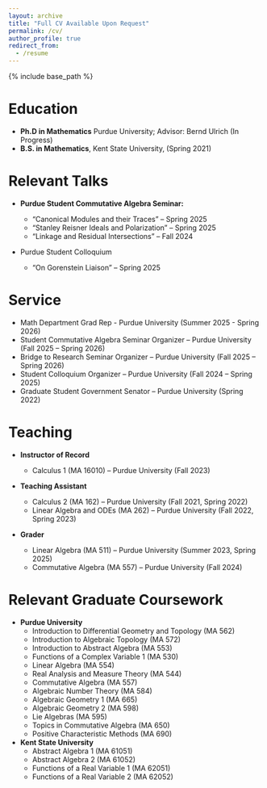 ```yaml
---
layout: archive
title: "Full CV Available Upon Request"
permalink: /cv/
author_profile: true
redirect_from:
  - /resume
---
```


{% include base_path %}

Education
======
* **Ph.D in Mathematics** Purdue University; Advisor: Bernd Ulrich (In Progress)
* **B.S. in Mathematics**, Kent State University, (Spring 2021)

Relevant Talks
======
* **Purdue Student Commutative Algebra Seminar:**
  * “Canonical Modules and their Traces” – Spring 2025
  * “Stanley Reisner Ideals and Polarization” – Spring 2025
  * “Linkage and Residual Intersections” – Fall 2024

* Purdue Student Colloquium
  * “On Gorenstein Liaison” – Spring 2025
  
Service
======
* Math Department Grad Rep - Purdue University (Summer 2025 - Spring 2026) 
* Student Commutative Algebra Seminar Organizer – Purdue University (Fall 2025 – Spring 2026)
* Bridge to Research Seminar Organizer – Purdue University (Fall 2025 – Spring 2026)
* Student Colloquium Organizer – Purdue University (Fall 2024 – Spring 2025)
* Graduate Student Government Senator – Purdue University (Spring 2022)
  
Teaching
======
* **Instructor of Record**
  * Calculus 1 (MA 16010) – Purdue University (Fall 2023)
    
* **Teaching Assistant**
  * Calculus 2 (MA 162) – Purdue University (Fall 2021, Spring 2022)
  * Linear Algebra and ODEs (MA 262) – Purdue University (Fall 2022, Spring 2023)

* **Grader**
  * Linear Algebra (MA 511) – Purdue University (Summer 2023, Spring 2025)
  * Commutative Algebra (MA 557) – Purdue University (Fall 2024)
  
Relevant Graduate Coursework
======
* **Purdue University**
  * Introduction to Differential Geometry and Topology (MA 562)
  * Introduction to Algebraic Topology (MA 572)
  * Introduction to Abstract Algebra (MA 553)
  * Functions of a Complex Variable 1 (MA 530)
  * Linear Algebra (MA 554)
  * Real Analysis and Measure Theory (MA 544)
  * Commutative Algebra (MA 557)
  * Algebraic Number Theory (MA 584)
  * Algebraic Geometry 1 (MA 665)
  * Algebraic Geometry 2 (MA 598)
  * Lie Algebras (MA 595)
  * Topics in Commutative Algebra (MA 650)
  * Positive Characteristic Methods (MA 690)
* **Kent State University**
  * Abstract Algebra 1 (MA 61051)
  * Abstract Algebra 2 (MA 61052)
  * Functions of a Real Variable 1 (MA 62051)
  * Functions of a Real Variable 2 (MA 62052)
